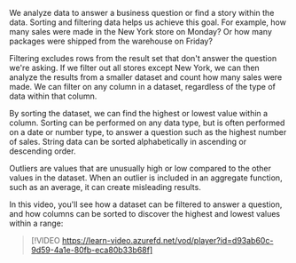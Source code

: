 We analyze data to answer a business question or find a story within the data. Sorting and filtering data helps us achieve this goal. For example, how many sales were made in the New York store on Monday? Or how many packages were shipped from the warehouse on Friday?

Filtering excludes rows from the result set that don't answer the question we're asking. If we filter out all stores except New York, we can then analyze the results from a smaller dataset and count how many sales were made. We can filter on any column in a dataset, regardless of the type of data within that column.

By sorting the dataset, we can find the highest or lowest value within a column. Sorting can be performed on any data type, but is often performed on a date or number type, to answer a question such as the highest number of sales. String data can be sorted alphabetically in ascending or descending order.

Outliers are values that are unusually high or low compared to the other values in the dataset. When an outlier is included in an aggregate function, such as an average, it can create misleading results.

In this video, you'll see how a dataset can be filtered to answer a question, and how columns can be sorted to discover the highest and lowest values within a range:

> [!VIDEO https://learn-video.azurefd.net/vod/player?id=d93ab60c-9d59-4a1e-80fb-eca80b33b68f]
